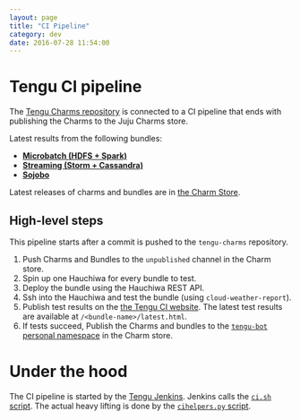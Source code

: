 ```yaml
---
layout: page
title: "CI Pipeline"
category: dev
date: 2016-07-28 11:54:00
---
```

# Tengu CI pipeline

The [Tengu Charms repository](https://github.com/IBCNServices/tengu-charms) is connected to a CI pipeline that ends with publishing the Charms to the Juju Charms store.

Latest results from the following bundles:

- **[Microbatch (HDFS + Spark)](http://193.190.127.184:9080/microbatch/latest.html)**
- **[Streaming (Storm + Cassandra)](http://193.190.127.184:9080/streaming/latest.html)**
- **[Sojobo](http://193.190.127.184:9080/sojobo/latest.html)**

Latest releases of charms and bundles are in [the Charm Store](https://jujucharms.com/u/tengu-bot/).

## High-level steps

This pipeline starts after a commit is pushed to the `tengu-charms` repository.

1. Push Charms and Bundles to the `unpublished` channel in the Charm store.
2. Spin up one Hauchiwa for every bundle to test.
3. Deploy the bundle using the Hauchiwa REST API.
4. Ssh into the Hauchiwa and test the bundle (using `cloud-weather-report`).
5. Publish test results on the [the Tengu CI website](http://193.190.127.184:9080/). The latest test results are available at `/<bundle-name>/latest.html`.
6. If tests succeed, Publish the Charms and bundles to the [`tengu-bot` personal namespace](https://jujucharms.com/u/tengu-bot/) in the Charm store.

# Under the hood

The CI pipeline is started by the [Tengu Jenkins](http://193.190.127.184:8088/). Jenkins calls the [`ci.sh` script](https://github.com/IBCNServices/tengu-charms/blob/master/ci.sh). The actual heavy lifting is done by the [`cihelpers.py` script](https://github.com/IBCNServices/tengu-charms/blob/master/cihelpers.py).
